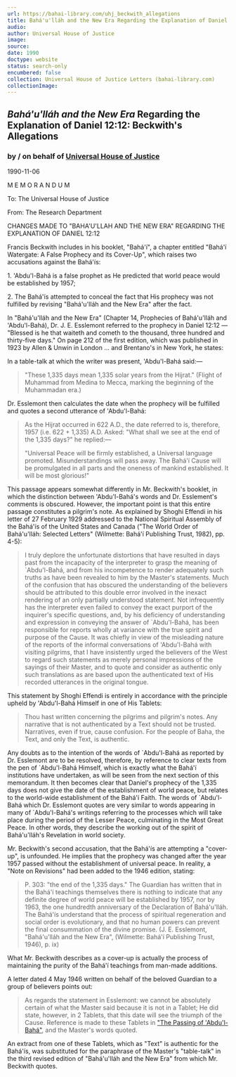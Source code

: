 ```yaml
---
url: https://bahai-library.com/uhj_beckwith_allegations
title: Bahá'u'lláh and the New Era Regarding the Explanation of Daniel 12:12: Beckwith's Allegations
audio: 
author: Universal House of Justice
image: 
source: 
date: 1990
doctype: website
status: search-only
encumbered: false
collection: Universal House of Justice Letters (bahai-library.com)
collectionImage: 
---
```



## _Bahá'u'lláh and the New Era_ Regarding the Explanation of Daniel 12:12: Beckwith's Allegations

### by / on behalf of [Universal House of Justice](https://bahai-library.com/author/Universal+House+of+Justice)

1990-11-06


M E M O R A N D U M

To: The Universal House of Justice

From: The Research Department

CHANGES MADE TO "BAHA'U'LLAH AND THE NEW ERA" REGARDING THE EXPLANATION OF DANIEL 12:12

Francis Beckwith includes in his booklet, "Bahá'í", a chapter entitled "Bahá'í Watergate: A False Prophecy and its Cover-Up", which raises two accusations against the Bahá'ís:

1\. 'Abdu'l-Bahá is a false prophet as He predicted that world peace would be established by 1957;

2\. The Bahá'ís attempted to conceal the fact that His prophecy was not fulfilled by revising "Bahá'u'lláh and the New Era" after the fact.

In "Bahá'u'lláh and the New Era" (Chapter 14, Prophecies of Bahá'u'lláh and 'Abdu'l-Bahá), Dr. J. E. Esslemont referred to the prophecy in Daniel 12:12 — "Blessed is he that waiteth and cometh to the thousand, three hundred and thirty-five days." On page 212 of the first edition, which was published in 1923 by Allen & Unwin in London ... and Brentano's in New York, he states:

In a table-talk at which the writer was present, 'Abdu'l-Bahá said:—

> "These 1,335 days mean 1,335 solar years from the Hijrat." (Flight of Muhammad from Medina to Mecca, marking the beginning of the Muhammadan era.)

Dr. Esslemont then calculates the date when the prophecy will be fulfilled and quotes a second utterance of 'Abdu'l-Bahá:

> As the Hijrat occurred in 622 A.D., the date referred to is, therefore, 1957 (i.e. 622 + 1,335) A.D. Asked: "What shall we see at the end of the 1,335 days?" he replied:—
> 
> "Universal Peace will be firmly established, a Universal language promoted. Misunderstandings will pass away. The Bahá'í Cause will be promulgated in all parts and the oneness of mankind established. It will be most glorious!"

This passage appears somewhat differently in Mr. Beckwith's booklet, in which the distinction between 'Abdu'l-Bahá's words and Dr. Esslement's comments is obscured. However, the important point is that this entire passage constitutes a pilgrim's note. As explained by Shoghi Effendi in his letter of 27 February 1929 addressed to the National Spiritual Assembly of the Bahá'ís of the United States and Canada ("The World Order of Bahá'u'lláh: Selected Letters" (Wilmette: Bahá'í Publishing Trust, 1982), pp. 4-5):

> I truly deplore the unfortunate distortions that have resulted in days past from the incapacity of the interpreter to grasp the meaning of \`Abdu'l-Bahá, and from his incompetence to render adequately such truths as have been revealed to him by the Master's statements. Much of the confusion that has obscured the understanding of the believers should be attributed to this double error involved in the inexact rendering of an only partially understood statement. Not infrequently has the interpreter even failed to convey the exact purport of the inquirer's specific questions, and, by his deficiency of understanding and expression in conveying the answer of \`Abdu'l-Bahá, has been responsible for reports wholly at variance with the true spirit and purpose of the Cause. It was chiefly in view of the misleading nature of the reports of the informal conversations of 'Abdu'l-Bahá with visiting pilgrims, that I have insistently urged the believers of the West to regard such statements as merely personal impressions of the sayings of their Master, and to quote and consider as authentic only such translations as are based upon the authenticated text of His recorded utterances in the original tongue.

This statement by Shoghi Effendi is entirely in accordance with the principle upheld by 'Abdu'l-Bahá Himself in one of His Tablets:

> Thou hast written concerning the pilgrims and pilgrim's notes. Any narrative that is not authenticated by a Text should not be trusted. Narratives, even if true, cause confusion. For the people of Baha, the Text, and only the Text, is authentic.

Any doubts as to the intention of the words of \`Abdu'l-Bahá as reported by Dr. Esslemont are to be resolved, therefore, by reference to clear texts from the pen of \`Abdu'l-Bahá Himself, which is exactly what the Bahá'í institutions have undertaken, as will be seen from the next section of this memorandum. It then becomes clear that Daniel's prophecy of the 1,335 days does not give the date of the establishment of world peace, but relates to the world-wide establishment of the Bahá'í Faith. The words of \`Abdu'l-Bahá which Dr. Esslemont quotes are very similar to words appearing in many of \`Abdu'l-Bahá's writings referring to the processes which will take place during the period of the Lesser Peace, culminating in the Most Great Peace. In other words, they describe the working out of the spirit of Bahá'u'lláh's Revelation in world society.

Mr. Beckwith's second accusation, that the Bahá'ís are attempting a "cover-up", is unfounded. He implies that the prophecy was changed after the year 1957 passed without the establishment of universal peace. In reality, a "Note on Revisions" had been added to the 1946 edition, stating:

> P. 303: "the end of the 1,335 days." The Guardian has written that in the Bahá'í teachings themselves there is nothing to indicate that any definite degree of world peace will be established by 1957, nor by 1963, the one hundredth anniversary of the Declaration of Bahá'u'lláh. The Bahá'ís understand that the process of spiritual regeneration and social order is evolutionary, and that no human powers can prevent the final consummation of the divine promise. (J. E. Esslemont, "Bahá'u'lláh and the New Era", (Wilmette: Bahá'í Publishing Trust, 1946), p. ix)

What Mr. Beckwith describes as a cover-up is actually the process of maintaining the purity of the Bahá'í teachings from man-made additions.

A letter dated 4 May 1946 written on behalf of the beloved Guardian to a group of believers points out:

> As regards the statement in Esslemont: we cannot be absolutely certain of what the Master said because it is not in a Tablet; He did state, however, in 2 Tablets, that this date will see the triumph of the Cause. Reference is made to these Tablets in ["The Passing of 'Abdu'l-Bahá"](http://bahai-library.com/shoghieffendi_blomfield_passing_abdulbaha), and the Master's words quoted.

An extract from one of these Tablets, which as "Text" is authentic for the Bahá'ís, was substituted for the paraphrase of the Master's "table-talk" in the third revised edition of "Bahá'u'lláh and the New Era" from which Mr. Beckwith quotes.